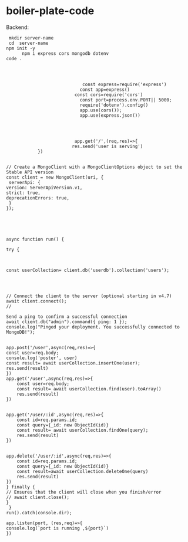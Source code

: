   # boiler-plate-code
Backend:

     mkdir server-name  
     cd  server-name 
    npm init -y
          npm i express cors mongodb dotenv
    code . 




                                 const express=require('express')
                                const app=express()
                              const cors=require('cors')
                                const port=process.env.PORT|| 5000;
                                require('dotenv').config()
                                app.use(cors());
                                app.use(express.json())




                              app.get('/',(req,res)=>{
                             res.send('user is serving')
                })


    // Create a MongoClient with a MongoClientOptions object to set the Stable API version
    const client = new MongoClient(uri, {
     serverApi: {
    version: ServerApiVersion.v1,
    strict: true,
    deprecationErrors: true,
     }
    });




 
    async function run() {
 
    try {
   


    const userCollection= client.db('userdb').collection('users');
   



    // Connect the client to the server (optional starting in v4.7)
    await client.connect();
    //
    
    Send a ping to confirm a successful connection
    await client.db("admin").command({ ping: 1 });
    console.log("Pinged your deployment. You successfully connected to MongoDB!");


    app.post('/user',async(req,res)=>{
    const user=req.body;
    console.log('poster', user)
    const result= await userCollection.insertOne(user);
    res.send(result)
    })
    app.get('/user',async(req,res)=>{
        const user=req.body;
        const result= await userCollection.find(user).toArray()
        res.send(result)
    })


    app.get('/user/:id',async(req,res)=>{
        const id=req.params.id;
        const query={_id: new ObjectId(id)}
        const result= await userCollection.findOne(query);
        res.send(result)
    })


    app.delete('/user/:id',async(req,res)=>{
        const id=req.params.id;
        const query={_id: new ObjectId(id)}
        const result=await userCollection.deleteOne(query)
        res.send(result)
    })
    } finally {
    // Ensures that the client will close when you finish/error
    // await client.close();
    }
     }
    run().catch(console.dir);

    app.listen(port, (res,req)=>{
    console.log(`port is running ,${port}`)
    })

